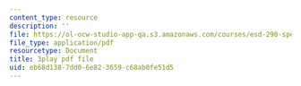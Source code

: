 ```yaml
---
content_type: resource
description: ''
file: https://ol-ocw-studio-app-qa.s3.amazonaws.com/courses/esd-290-special-topics-in-supply-chain-management-spring-2005/eb68d1387dd06e823659c68ab0fe51d5_wvLUlPCbc5s.pdf
file_type: application/pdf
resourcetype: Document
title: 3play pdf file
uid: eb68d138-7dd0-6e82-3659-c68ab0fe51d5
---
```

